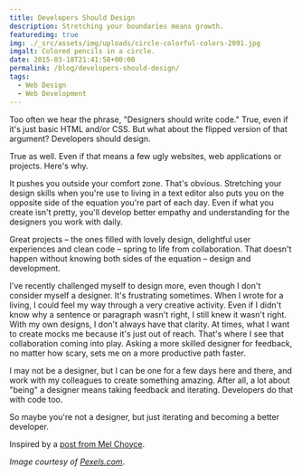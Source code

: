 ```yaml
---
title: Developers Should Design
description: Stretching your boundaries means growth.
featuredimg: true
img: ./_src/assets/img/uploads/circle-colorful-colors-2091.jpg
imgalt: Colored pencils in a circle.
date: 2015-03-18T21:41:58+00:00
permalink: /blog/developers-should-design/
tags:
  - Web Design
  - Web Development
---
```


Too often we hear the phrase, "Designers should write code." True, even if it's just basic HTML and/or CSS. But what about the flipped version of that argument? Developers should design.

True as well. Even if that means a few ugly websites, web applications or projects. Here's why.

It pushes you outside your comfort zone. That's obvious. Stretching your design skills when you're use to living in a text editor also puts you on the opposite side of the equation you're part of each day. Even if what you create isn't pretty, you'll develop better empathy and understanding for the designers you work with daily.

Great projects – the ones filled with lovely design, delightful user experiences and clean code – spring to life from collaboration. That doesn't happen without knowing both sides of the equation – design and development.

I've recently challenged myself to design more, even though I don't consider myself a designer. It's frustrating sometimes. When I wrote for a living, I could feel my way through a very creative activity. Even if I didn't know why a sentence or paragraph wasn't right, I still knew it wasn't right. With my own designs, I don't always have that clarity. At times, what I want to create mocks me because it's just out of reach. That's where I see that collaboration coming into play. Asking a more skilled designer for feedback, no matter how scary, sets me on a more productive path faster.

I may not be a designer, but I can be one for a few days here and there, and work with my colleagues to create something amazing. After all, a lot about "being" a designer means taking feedback and iterating. Developers do that with code too.

So maybe you're not a designer, but just iterating and becoming a better developer.

Inspired by a [post from Mel Choyce](http://themeshaper.com/2015/02/27/theme-design-for-devs/).

_Image courtesy of [Pexels.com](http://www.pexels.com/photo/2091/)_.
